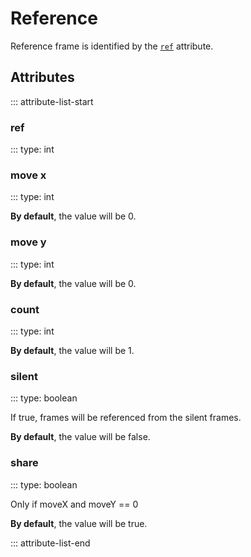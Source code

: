 # Reference

Reference frame is identified by the [`ref`](#ref) attribute.

## Attributes
::: attribute-list-start

### ref
::: type: int

### move x
::: type: int

**By default**, the value will be 0.

### move y
::: type: int

**By default**, the value will be 0.

### count
::: type: int

**By default**, the value will be 1.

### silent
::: type: boolean

If true, frames will be referenced from the silent frames.

**By default**, the value will be false.

### share
::: type: boolean

Only if moveX and moveY == 0

**By default**, the value will be true.

::: attribute-list-end
